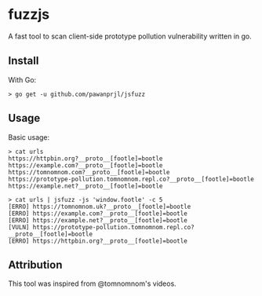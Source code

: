 # fuzzjs
A fast tool to scan client-side prototype pollution vulnerability written in go.

## Install
With Go:
```
> go get -u github.com/pawanprjl/jsfuzz
```

## Usage
Basic usage:
```
> cat urls
https://httpbin.org?__proto__[footle]=bootle
https://example.com?__proto__[footle]=bootle
https://tomnomnom.com?__proto__[footle]=bootle
https://prototype-pollution.tomnomnom.repl.co?__proto__[footle]=bootle
https://example.net?__proto__[footle]=bootle

> cat urls | jsfuzz -js 'window.footle' -c 5
[ERRO] https://tomnomnom.uk?__proto__[footle]=bootle
[ERRO] https://example.com?__proto__[footle]=bootle
[ERRO] https://example.net?__proto__[footle]=bootle
[VULN] https://prototype-pollution.tomnomnom.repl.co?__proto__[footle]=bootle
[ERRO] https://httpbin.org?__proto__[footle]=bootle
```

## Attribution
This tool was inspired from @tomnomnom's videos. 